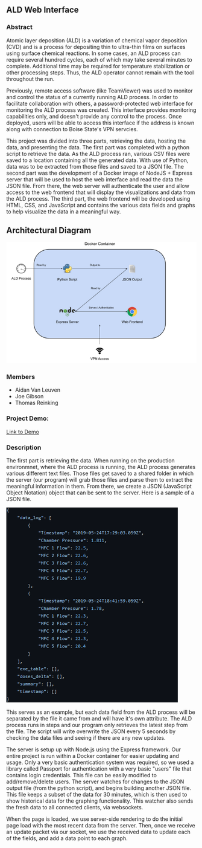 ## ALD Web Interface

### Abstract

Atomic layer deposition (ALD) is a variation of chemical vapor deposition (CVD) and is a process for depositing thin to ultra-thin films on surfaces using surface chemical reactions. In some cases, an ALD process can require several hundred cycles, each of which may take several minutes to complete. Additional time may be required for temperature stabilization or other processing steps. Thus, the ALD operator cannot remain with the tool throughout the run.

Previously, remote access software (like TeamViewer) was used to monitor and control the status of a currently running ALD process. In order to facilitate collaboration with others, a password-protected web interface for monitoring the ALD process was created. This interface provides monitoring capabilities only, and doesn't provide any control to the process. Once deployed, users will be able to access this interface if the address is known along with connection to Boise State's VPN servcies. 

This project was divided into three parts, retrieving the data, hosting the data, and presenting the data. The first part was completed with a python script to retrieve the data. As the ALD process ran, various CSV files were saved to a location containing all the generated data. With use of Python, data was to be extracted from those files and saved to a JSON file. The second part was the development of a Docker image of NodeJS + Express server that will be used to host the web interface and read the data the JSON file. From there, the web server will authenticate the user and allow access to the web frontend that will display the visualizations and data from the ALD process. The third part, the web frontend will be developed using HTML, CSS, and JavaScript and contains the various data fields and graphs to help visualize the data in a meaningful way.  


## Architectural Diagram
![Image](/cs481.PNG)

### Members
- Aidan Van Leuven
- Joe Gibson
- Thomas Reinking

### Project Demo:
[Link to Demo](https://www.youtube.com/watch?v=IQVHthhIJsw)

### Description 
The first part is retrieving the data. When running on the production environmnet, where the ALD process is running, the ALD process generates various different text 
files. Those files get saved to a shared folder in which the server (our program) will grab those files and parse them to extract the meaningful information in them. 
From there, we create a JSON (JavaScript Object Notation) object that can be sent to the server. Here is a sample of a JSON file. 

![Image](/cs481-json.PNG)

This serves as an example, but each data field from the ALD process will be separated by the file it came from and will have it's own attribute. The ALD process runs 
in steps and our program only retrieves the latest step from the file. The script will write overwrite the JSON every 5 seconds by checking the data files and seeing 
if there are any new updates. 

The server is setup up with Node.js using the Express framework. Our entire project is run within a Docker container for easier updating and usage. Only a very basic authentication system was required, so we used a library called Passport for authentication with a very basic "users" file that contains login credentials. This file can be easily modified to add/remove/delete users. The server watches for changes to the JSON output file (from the python script), and begins building another JSON file. This file keeps a subset of the data for 30 minutes, which is then used to show historical data for the graphing functionality. This watcher also sends the fresh data to all connected clients, via websockets. 

When the page is loaded, we use server-side rendering to do the initial page load with the most recent data from the server. Then, once we receive an update packet via our socket, we use the received data to update each of the fields, and add a data point to each graph.
